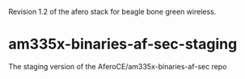 Revision 1.2 of the afero stack for beagle bone green wireless.

# am335x-binaries-af-sec-staging
The staging version of the AferoCE/am335x-binaries-af-sec repo
